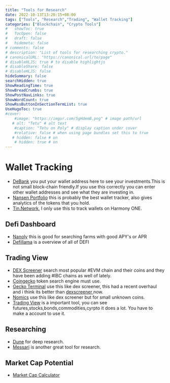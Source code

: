 ```yaml
---
title: "Tools for Research"
date: 2022-10-13T13:20:15+08:00
tags: ["Tools", "Research","Trading", "Wallet Tracking"]
categories: ["Blockchain", "Crypto Tools"]
#   showToc: true
#   TocOpen: false
#   draft: false
#   hidemeta: false
# comments: false
# description: "List of tools for researching crypto."
# canonicalURL: "https://canonical.url/to/page"
# disableHLJS: true # to disable highlightjs
# disableShare: false
# disableHLJS: false
hideSummary: false
searchHidden: true
ShowReadingTime: true
ShowBreadCrumbs: true
ShowPostNavLinks: true
ShowWordCount: true
ShowRssButtonInSectionTermList: true
UseHugoToc: true
#cover:
    #image: "https://imgur.com/5gHdemB.png" # image path/url
   # alt: "Tetu" # alt text
    #caption: "Tetu on Poly" # display caption under cover
    #relative: false # when using page bundles set this to true
   # hidden: false # on
    # hidden: true # on
---
```


# Wallet Tracking
- [DeBank](https://debank.com) you put your wallet address here to see your investments.This is not small block-chain friendly.If you use this correctly you can enter other wallet  addresses and see what they are investing in.
- [Nansen Portfolio](https://portfolio.nansen.ai/) this is probably the best wallet tracker, also gives analytics of the tokens that you hold.
- [Tin.Network](https://tin.network/en/dashboard), I only use this to track wallets on Harmony ONE.  
## Defi Dashboard
-  [Nanoly](https://nanoly.com/) this is good for searching farms with good APY's or APR
- [Defillama](https://defillama.com/)  is a overview of all of DEFI
## Trading View
- [DEX Screener](https://dexscreener.com/) search most popular #EVM chain and their coins  and they have been adding #IBC chains as well of lately.
- [Coingecko](https://www.coingecko.com/) token search engine must use.
- [Gecko Terminal](https://geckoterminal.com/) use this like dex screener, this had a recent overhaul and i think its better than [dexscreener ](https://dexscreener.com/) now.
- [Nomics](https://nomics.com) use this like dex screener but for small unknown coins.
- [Trading View](https://www.tradingview.com) is a important tool, you can see futures,stocks,bonds,commodities,cyrpto it does a lot. You have to make a account to use it.
## Researching 
- [Dune](https://dune.com/browse/dashboards) for deep research.
- [Messari](https://messari.io) is another great tool for research.
## Market Cap Potential
- [Market Cap Calculator](https://www.marketcapof.com)
